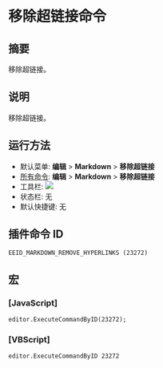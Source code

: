 # 移除超链接命令

## 摘要

移除超链接。

## 说明

移除超链接。

## 运行方法

- 默认菜单: **编辑** \> **Markdown** \> **移除超链接**
- [所有命令](../tools/all_commands): **编辑** \> **Markdown** \> **移除超链接**
- 工具栏: ![](../../images/remove_hyperlinks..png)
- 状态栏: 无
- 默认快捷键: 无

## 插件命令 ID

```
EEID_MARKDOWN_REMOVE_HYPERLINKS (23272)
```

## 宏

### \[JavaScript\]

```
editor.ExecuteCommandByID(23272);
```

### \[VBScript\]

```
editor.ExecuteCommandByID 23272
```
